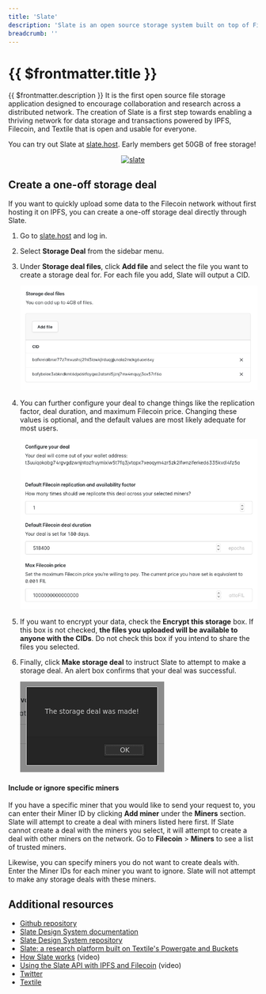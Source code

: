 ```yaml
---
title: 'Slate'
description: 'Slate is an open source storage system built on top of Filecoin.'
breadcrumb: ''
---
```


# {{ $frontmatter.title }}

{{ $frontmatter.description }} It is the first open source file storage application designed to encourage collaboration and research across a distributed network. The creation of Slate is a first step towards enabling a thriving network for data storage and transactions powered by IPFS, Filecoin, and Textile that is open and usable for everyone.

You can try out Slate at [slate.host](https://slate.host). Early members get 50GB of free storage!

<center>
<a href="https://slate.host" target="_blank"><img src="./images/slate.gif" alt="slate" /></a>
</center>

## Create a one-off storage deal

If you want to quickly upload some data to the Filecoin network without first hosting it on IPFS, you can create a one-off storage deal directly through Slate.

1. Go to [slate.host](https://slate.host/) and log in.
1. Select **Storage Deal** from the sidebar menu.
1. Under **Storage deal files**, click **Add file** and select the file you want to create a storage deal for. For each file you add, Slate will output a CID.

   ![Slate showing two CIDs.](./images/slate/slate-storage-deal-cids.png)

1. You can further configure your deal to change things like the replication factor, deal duration, and maximum Filecoin price. Changing these values is optional, and the default values are most likely adequate for most users.

   ![Deal configuration options in Slate.](./images/slate/slate-configure-your-deal.png)

1. If you want to encrypt your data, check the **Encrypt this storage** box. If this box is not checked, **the files you uploaded will be available to anyone with the CIDs**. Do not check this box if you intend to share the files you selected.
1. Finally, click **Make storage deal** to instruct Slate to attempt to make a storage deal. An alert box confirms that your deal was successful.

   ![Deal confirmation alert box from Slate.](./images/slate/slate-storage-deal-made-alert.png)

#### Include or ignore specific miners

If you have a specific miner that you would like to send your request to, you can enter their Miner ID by clicking **Add miner** under the **Miners** section. Slate will attempt to create a deal with miners listed here first. If Slate cannot create a deal with the miners you select, it will attempt to create a deal with other miners on the network. Go to **Filecoin** > **Miners** to see a list of trusted miners.

Likewise, you can specify miners you do not want to create deals with. Enter the Miner IDs for each miner you want to ignore. Slate will not attempt to make any storage deals with these miners.

## Additional resources

- [Github repository](https://github.com/filecoin-project/slate)
- [Slate Design System documentation](https://slate.host/_/system)
- [Slate Design System repository](https://github.com/filecoin-project/slate-react-system)
- [Slate: a research platform built on Textile's Powergate and Buckets](https://www.youtube.com/watch?v=FJjPMKRy8xQ)
- [How Slate works](https://www.youtube.com/watch?v=FJjPMKRy8xQ) (video)
- [Using the Slate API with IPFS and Filecoin](https://www.youtube.com/watch?v=Rknj2GqvJtg) (video)
- [Twitter](https://twitter.com/_slate)
- [Textile](https://textile.io)
